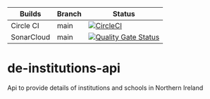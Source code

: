 | Builds  | Branch | Status 
| ------------- | -----  |--------
| Circle CI  | main   |[![CircleCI](https://circleci.com/gh/dof-dss/de-institutions-api/tree/main.svg?style=svg&circle-token=20f739957862b69dfb3b2e12a9fec6aef0194bc6)](https://circleci.com/gh/dof-dss/de-institutions-api/tree/main)
| SonarCloud  | main   | [![Quality Gate Status](https://sonarcloud.io/api/project_badges/measure?project=dof-dss_de-institutions-api&metric=alert_status)](https://sonarcloud.io/dashboard?id=dof-dss_de-institutions-api)

# de-institutions-api
Api to provide details of institutions and schools in Northern Ireland
